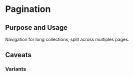 # Pagination

## Purpose and Usage
Navigation for long collections, split across multiples pages.

## Caveats

### Variants

```


```
